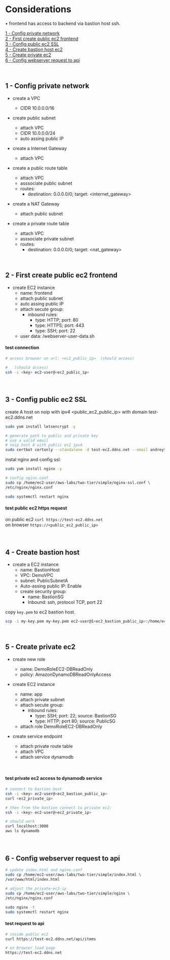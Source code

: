 # Considerations

• frontend has access to backend via bastion host ssh.  

[1 - Config private network](1-private-network)  
[2 - First create public ec2 frontend](2-first-create-public-ec2-frontend)  
[3 - Config public ec2 SSL](3-config-public-ec2-ssl)  
[4 - Create bastion host ec2](4-bastion-host-ec2)  
[5 - Create private ec2](5-create-private-ec2)  
[6 - Config webserver request to api](6-config-webserver-request-to-api)  

<br />

## 1 - Config private network

- create a VPC
  - CIDR 10.0.0.0/16

- create public subnet
  - attach VPC
  - CIDR 10.0.0.0/24
  - auto assing public IP
  
- create a Internet Gateway
  - attach VPC

- create a public route table
  - attach VPC
  - asssociate public subnet
  - routes:
    - destination: 0.0.0.0/0; target: <internet_gateway>

- create a NAT Gateway
  - attach public subnet

- create a private route table
  - attach VPC
  - asssociate private subnet
  - routes:
    - destination: 0.0.0.0/0; target: <nat_gateway>

<br />

## 2 - First create public ec2 frontend

- create EC2 instance
  - name: frontend 
  - attach public subnet
  - auto assing public IP
  - attach secute group:
    - inbound rules:
      - type: HTTP; port: 80
      - type: HTTPS; port: 443
      - type: SSH; port: 22
  - user data: /webserver-user-data.sh

#### test connection ####
```bash
# access browser on url: <ec2_public_ip>  (should access)

#   (should access)
ssh -i <key> ec2-user@<ec2_public_ip>
```
####

<br />

## 3 - Config public ec2 SSL
create A host on noip with ipv4 <public_ec2_public_ip> with domain test-ec2.ddns.net

```bash
sudo yum install letsencrypt -y

# generate path to public and private key
# use a valid email
# noip host A with public ec2 ipv4
sudo certbot certonly --standalone -d test-ec2.ddns.net --email andreytsuzuki@gmail.com --agree-tos
```

instal nginx and config ssl:
```bash
sudo yum install nginx -y

# config nginx.conf
sudo cp /home/ec2-user/aws-labs/two-tier/simple/nginx-ssl.conf \
/etc/nginx/nginx.conf

sudo systemctl restart nginx
```

#### test public ec2 https request ####
on public ec2 `curl https://test-ec2.ddns.net`  
on browser `https://<public_ec2_public_ip>`  
####

<br />

## 4 - Create bastion host

- create a EC2 instance
  - name: BastionHost
  - VPC: DemoVPC
  - subnet: PublicSubnetA
  - Auto-assing public IP: Enable
  - create security group:
    - name: BastionSG
    - Inbound: ssh, protocol TCP, port 22

copy `key.pem` to ec2 bastion host.  
```bash
scp -i my-key.pem my-key.pem ec2-user@1<ec2_bastion_public_ip>:/home/ec2-user/
```

<br />

## 5 - Create private ec2

- create new role
  - name: DemoRoleEC2-DBReadOnly
  - policy: AmazonDynamoDBReadOnlyAccess

- create EC2 instance
  - name: app 
  - attach private subnet
  - attach secute group:
    - inbound rules:
      - type: SSH; port: 22; source: BastionSG
      - type: HTTP; port 80; source: PublicSG
  - attach role DemoRoleEC2-DBReadOnly

- create service endpoint
  - attach private route table
  - attach VPC
  - attach service dynamodb

<br />

#### test private ec2 access to dynamodb service ####

```bash
# connect to bastion host
ssh -i <key> ec2-user@<ec2_bastion_public_ip>
curl <ec2_private_ip>

# then from the bastion connect to private ec2:
ssh -i <key> ec2-user@<ec2_private_ip>

# should work
curl localhost:3000
aws ls dynamodb
```
####

<br />

## 6 - Config webserver request to api

```bash
# update index.html and nginx.conf
sudo cp /home/ec2-user/aws-labs/two-tier/simple/index.html \
/var/www/html/index.html

# adjust the private-ec2-ip
sudo cp /home/ec2-user/aws-labs/two-tier/simple/nginx \
/etc/nginx/nginx.conf

sudo nginx -t
sudo systemctl restart nginx
```

#### test request to api ####
```bash
# inside public ec2
curl https://test-ec2.ddns.net/api/items

# on browser load page
https://test-ec2.ddns.net
```
####
